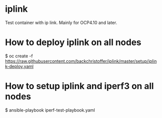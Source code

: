 # iplink
Test container with ip link. Mainly for OCP4.10 and later.

# How to deploy iplink on all nodes
$ oc create -f https://raw.githubusercontent.com/backchristoffer/iplink/master/setup/iplink-deploy.yaml

# How to setup iplink and iperf3 on all nodes
$ ansible-playbook iperf-test-playbook.yaml
